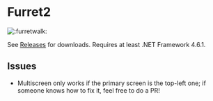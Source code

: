 # Furret2

![:furretwalk:](https://i.imgur.com/yfeLbSz.gif)

See [Releases](https://github.com/SayakaIsBaka/Furret2/releases) for downloads.
Requires at least .NET Framework 4.6.1.

## Issues

- Multiscreen only works if the primary screen is the top-left one; if someone knows how to fix it, feel free to do a PR!